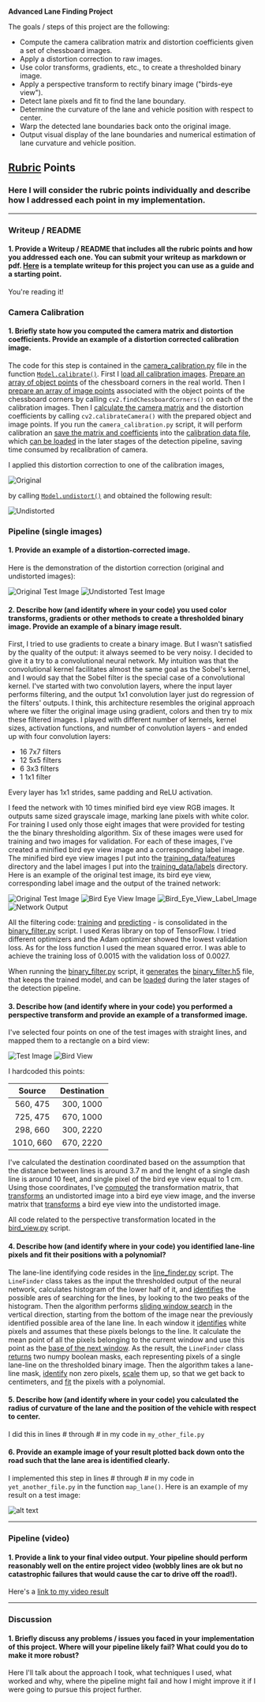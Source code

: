 **Advanced Lane Finding Project**

The goals / steps of this project are the following:

* Compute the camera calibration matrix and distortion coefficients given a set of chessboard images.
* Apply a distortion correction to raw images.
* Use color transforms, gradients, etc., to create a thresholded binary image.
* Apply a perspective transform to rectify binary image ("birds-eye view").
* Detect lane pixels and fit to find the lane boundary.
* Determine the curvature of the lane and vehicle position with respect to center.
* Warp the detected lane boundaries back onto the original image.
* Output visual display of the lane boundaries and numerical estimation of lane curvature and vehicle position.

[//]: # (Image References)

[image3]: ./examples/binary_combo_example.jpg "Binary Example"
[image4]: ./examples/warped_straight_lines.jpg "Warp Example"
[image5]: ./examples/color_fit_lines.jpg "Fit Visual"
[image6]: ./examples/example_output.jpg "Output"
[video1]: ./project_video.mp4 "Video"

## [Rubric](https://review.udacity.com/#!/rubrics/571/view) Points

### Here I will consider the rubric points individually and describe how I addressed each point in my implementation.  

---

### Writeup / README

#### 1. Provide a Writeup / README that includes all the rubric points and how you addressed each one.  You can submit your writeup as markdown or pdf.  [Here](https://github.com/udacity/CarND-Advanced-Lane-Lines/blob/master/writeup_template.md) is a template writeup for this project you can use as a guide and a starting point.  

You're reading it!

### Camera Calibration

#### 1. Briefly state how you computed the camera matrix and distortion coefficients. Provide an example of a distortion corrected calibration image.

The code for this step is contained in the [camera_calibration.py] file in
the function [`Model.calibrate()`]. First I [load all calibration images].
[Prepare an array of object points] of the chessboard corners in the real
world. Then I [prepare an array of image points] associated with the object
points of the chessboard corners by calling `cv2.findChessboardCorners()` on
each of the calibration images. Then I [calculate the camera matrix] and the
distortion coefficients by calling `cv2.calibrateCamera()` with the
prepared object and image points. If you run the `camera_calibration.py`
script, it will perform calibration an [save the matrix and coefficients]
into the [calibration data file], which [can be loaded] in the later stages
of the detection pipeline, saving time consumed by recalibration of camera.

I applied this distortion correction to one of the calibration images,

![Original][original_calibration_image]

by calling [`Model.undistort()`] and obtained the following result:

![Undistorted][undistorted_calibration_image]

[camera_calibration.py]: https://github.com/mode89/CarND-Advanced-Lane-Lines/blob/master/camera_calibration.py
[`Model.calibrate()`]: https://github.com/mode89/CarND-Advanced-Lane-Lines/blob/1c6a48ae76ba7666e9e05fc392e695cc09fb5a1a/camera_calibration.py#L8
[load all calibration images]: https://github.com/mode89/CarND-Advanced-Lane-Lines/blob/1c6a48ae76ba7666e9e05fc392e695cc09fb5a1a/camera_calibration.py#L12
[Prepare an array of object points]: https://github.com/mode89/CarND-Advanced-Lane-Lines/blob/162c65f2af7691da8a5975d05c4ee271e2e3ccf7/camera_calibration.py#L16
[prepare an array of image points]: https://github.com/mode89/CarND-Advanced-Lane-Lines/blob/162c65f2af7691da8a5975d05c4ee271e2e3ccf7/camera_calibration.py#L21
[calculate the camera matrix]: https://github.com/mode89/CarND-Advanced-Lane-Lines/blob/162c65f2af7691da8a5975d05c4ee271e2e3ccf7/camera_calibration.py#L29
[original_calibration_image]: ./examples/original_calibration_image.jpg "Original Calibration Image"
[undistorted_calibration_image]: ./examples/undistorted_calibration_image.jpg "Undistorted Calibration Image"
[`Model.undistort()`]: https://github.com/mode89/CarND-Advanced-Lane-Lines/blob/b46d739a75e7cce0a7e338a3033aa780ccd0c16e/camera_calibration.py#L39
[save the matrix and coefficients]: https://github.com/mode89/CarND-Advanced-Lane-Lines/blob/b46d739a75e7cce0a7e338a3033aa780ccd0c16e/camera_calibration.py#L43
[calibration data file]: https://github.com/mode89/CarND-Advanced-Lane-Lines/blob/master/camera_model.npz
[can be loaded]: https://github.com/mode89/CarND-Advanced-Lane-Lines/blob/b46d739a75e7cce0a7e338a3033aa780ccd0c16e/camera_calibration.py#L49

### Pipeline (single images)

#### 1. Provide an example of a distortion-corrected image.

Here is the demonstration of the distortion correction (original and
undistorted images):

![Original Test Image][original_test_image]
![Undistorted Test Image][undistorted_test_image]

[original_test_image]: ./examples/original_test.jpg
[undistorted_test_image]: ./examples/undistorted_test.jpg

#### 2. Describe how (and identify where in your code) you used color transforms, gradients or other methods to create a thresholded binary image.  Provide an example of a binary image result.

First, I tried to use gradients to create a binary image. But I wasn't
satisfied by the quality of the output: it always seemed to be very noisy.
I decided to give it a try to a convolutional neural network. My intuition
was that the convolutional kernel facilitates almost the same goal as the
Sobel's kernel, and I would say that the Sobel filter is the special case of
a convolutional kernel. I've started with two convolution layers, where the
input layer performs filtering, and the output 1x1 convolution layer just do
regression of the filters' outputs. I think, this architecture resembles the
original approach where we filter the original image using gradient, colors
and then try to mix these filtered images. I played with different number of
kernels, kernel sizes, activation functions, and number of convolution
layers - and ended up with four convolution layers:

* 16 7x7 filters
* 12 5x5 filters
* 6  3x3 filters
* 1  1x1 filter

Every layer has 1x1 strides, same padding and ReLU activation.

I feed the network with 10 times minified bird eye view RGB images. It
outputs same sized grayscale image, marking lane pixels with white color.
For training I used only those eight images that were provided for testing
the the binary thresholding algorithm. Six of these images were used for
training and two images for validation. For each of these images, I've
created a minified bird eye view image and a corresponding label image. The
minified bird eye view images I put into the [training_data/features]
directory and the label images I put into the [training_data/labels]
directory. Here is an example of the original test image, its bird eye view,
corresponding label image and the output of the trained network:

![Original Test Image][test1_395_222]
![Bird Eye View Image][minified_bird_eye_view_image]
![Bird_Eye_View_Label_Image][bird_eye_view_label_image]
![Network Output][network_output]

All the filtering code: [training] and [predicting] - is consolidated in the
[binary_filter.py] script. I used Keras library on top of TensorFlow. I
tried different optimizers and the Adam optimizer showed the lowest
validation loss. As for the loss function I used the mean squared error. I
was able to achieve the training loss of 0.0015 with the validation loss of
0.0027.

When running the [binary_filter.py] script, it
[generates][save_binary_filter] the [binary_filter.h5] file, that keeps the
trained model, and can be [loaded][load_binary_filter] during the later
stages of the detection pipeline.

[training_data/features]: ./training_data/features
[training_data/labels]: ./training_data/labels
[test1_395_222]: ./examples/test1_395_222.jpg
[minified_bird_eye_view_image]: ./training_data/features/test1.jpg
[bird_eye_view_label_image]: ./training_data/labels/test1.jpg
[network_output]: ./examples/network_output.jpg
[training]: https://github.com/mode89/CarND-Advanced-Lane-Lines/blob/3e8c47b46bd736a260eb1793ab1664620b179b96/binary_filter.py#L40
[predicting]: https://github.com/mode89/CarND-Advanced-Lane-Lines/blob/3e8c47b46bd736a260eb1793ab1664620b179b96/binary_filter.py#L94
[binary_filter.py]: ./binary_filter.py
[binary_filter.h5]: ./binary_filter.h5
[save_binary_filter]: https://github.com/mode89/CarND-Advanced-Lane-Lines/blob/3e8c47b46bd736a260eb1793ab1664620b179b96/binary_filter.py#L73
[load_binary_filter]: https://github.com/mode89/CarND-Advanced-Lane-Lines/blob/3e8c47b46bd736a260eb1793ab1664620b179b96/binary_filter.py#L91

#### 3. Describe how (and identify where in your code) you performed a perspective transform and provide an example of a transformed image.

I've selected four points on one of the test images with straight lines, and
mapped them to a rectangle on a bird view:

![Test Image][test_image_red_square]
![Bird View][bird_view_red_square]

I hardcoded this points:

| Source        | Destination   |
|:-------------:|:-------------:|
| 560, 475      | 300, 1000     |
| 725, 475      | 670, 1000     |
| 298, 660      | 300, 2220     |
| 1010, 660     | 670, 2220     |

I've calculated the destination coordinated based on the assumption that the
distance between lines is around 3.7 m and the lenght of a single dash line
is around 10 feet, and single pixel of the bird eye view equal to 1 cm. Using
those coordinates, I've [computed][compute_perspective_matrix] the
transformation matrix, that [transforms][create_bird_view] an undistorted
image into a bird eye view image, and the inverse matrix that
[transforms][inverse_bird_view] a bird eye view into the undistorted image.

All code related to the perspective transformation located in the
[bird_view.py] script.

[test_image_red_square]: ./examples/original_red_square.jpg
[bird_view_red_square]: ./examples/bird_view_red_square.jpg
[bird_view.py]: ./bird_view.py
[compute_perspective_matrix]: https://github.com/mode89/CarND-Advanced-Lane-Lines/blob/45e4e8aa5c15c8b1588b15bdd5c933e3094d80ad/bird_view.py#L26
[create_bird_view]: https://github.com/mode89/CarND-Advanced-Lane-Lines/blob/45e4e8aa5c15c8b1588b15bdd5c933e3094d80ad/bird_view.py#L29
[inverse_bird_view]: https://github.com/mode89/CarND-Advanced-Lane-Lines/blob/45e4e8aa5c15c8b1588b15bdd5c933e3094d80ad/bird_view.py#L34

#### 4. Describe how (and identify where in your code) you identified lane-line pixels and fit their positions with a polynomial?

The lane-line identifying code resides in the [line_finder.py] script. The
`LineFinder` class takes as the input the thresholded output of the neural
network, calculates histogram of the lower half of it, and
[identifies][identify_line_bases] the possible ares of searching for
the lines, by looking to the two peaks of the histogram. Then the algorithm
performs [sliding window search] in the vertical direction, starting from
the bottom of the image near the previously identified possible area of
the lane line. In each window it [identifies][identify_window_pixels] white
pixels and assumes that these pixels belongs to the line. It calculate the
mean point of all the pixels belonging to the current window and use this
point as the [base of the next window][update_window_base]. As the result,
the `LineFinder` class [returns][return_line_masks] two numpy boolean masks,
each representing pixels of a single lane-line on the thresholded binary
image. Then the algorithm takes a lane-line mask, [identify][non_zero_pixels]
non zero pixels, [scale][scale_mask_pixels] them up, so that we get back to
centimeters, and [fit][fit_line_pixels] the pixels with a polynomial.

[line_finder.py]: ./line_finder.py
[identify_line_bases]: https://github.com/mode89/CarND-Advanced-Lane-Lines/blob/f108456a82a426b5539e12abeaa6214d682a877c/line_finder.py#L20
[sliding window search]: https://github.com/mode89/CarND-Advanced-Lane-Lines/blob/f108456a82a426b5539e12abeaa6214d682a877c/line_finder.py#L28
[identify_window_pixels]: https://github.com/mode89/CarND-Advanced-Lane-Lines/blob/f108456a82a426b5539e12abeaa6214d682a877c/line_finder.py#L33
[update_window_base]: https://github.com/mode89/CarND-Advanced-Lane-Lines/blob/f108456a82a426b5539e12abeaa6214d682a877c/line_finder.py#L75
[return_line_masks]: https://github.com/mode89/CarND-Advanced-Lane-Lines/blob/f108456a82a426b5539e12abeaa6214d682a877c/line_finder.py#L18
[non_zero_pixels]: https://github.com/mode89/CarND-Advanced-Lane-Lines/blob/f108456a82a426b5539e12abeaa6214d682a877c/pipeline.py#L65
[scale_mask_pixels]: https://github.com/mode89/CarND-Advanced-Lane-Lines/blob/f108456a82a426b5539e12abeaa6214d682a877c/pipeline.py#L66
[fit_line_pixels]: https://github.com/mode89/CarND-Advanced-Lane-Lines/blob/f108456a82a426b5539e12abeaa6214d682a877c/pipeline.py#L67

#### 5. Describe how (and identify where in your code) you calculated the radius of curvature of the lane and the position of the vehicle with respect to center.

I did this in lines # through # in my code in `my_other_file.py`

#### 6. Provide an example image of your result plotted back down onto the road such that the lane area is identified clearly.

I implemented this step in lines # through # in my code in `yet_another_file.py` in the function `map_lane()`.  Here is an example of my result on a test image:

![alt text][image6]

---

### Pipeline (video)

#### 1. Provide a link to your final video output.  Your pipeline should perform reasonably well on the entire project video (wobbly lines are ok but no catastrophic failures that would cause the car to drive off the road!).

Here's a [link to my video result](./project_video.mp4)

---

### Discussion

#### 1. Briefly discuss any problems / issues you faced in your implementation of this project.  Where will your pipeline likely fail?  What could you do to make it more robust?

Here I'll talk about the approach I took, what techniques I used, what worked and why, where the pipeline might fail and how I might improve it if I were going to pursue this project further.  
